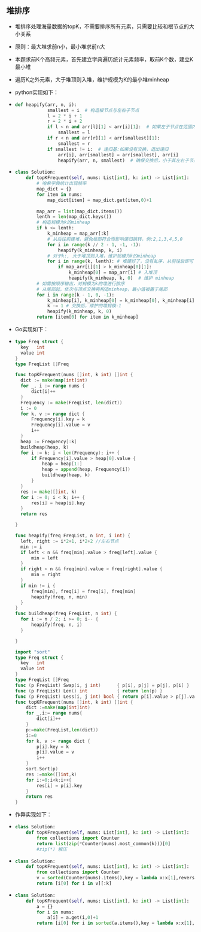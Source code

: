 ## 堆排序

- 堆排序处理海量数据的topK，不需要排序所有元素，只需要比较和根节点的大小关系

- 原则：最大堆求前n小，最小堆求前n大

- 本题求前K个高频元素，首先建立字典遍历统计元素频率，取前K个数，建立K最小堆

- 遍历K之外元素，大于堆顶则入堆，维护规模为K的最小堆minheap

- python实现如下：

- ```python
  def heapify(arr, n, i):
              smallest = i  # 构造根节点与左右子节点
              l = 2 * i + 1
              r = 2 * i + 2
              if l < n and arr[l][1] < arr[i][1]:  # 如果左子节点在范围内且小于父节点
                  smallest = l
              if r < n and arr[r][1] < arr[smallest][1]:
                  smallest = r
              if smallest != i:  # 递归基:如果没有交换，退出递归
                  arr[i], arr[smallest] = arr[smallest], arr[i]
                  heapify(arr, n, smallest)  # 确保交换后，小于其左右子节点
  ```

- ```python
  class Solution:
      def topKFrequent(self, nums: List[int], k: int) -> List[int]: 
          # 哈希字典统计出现频率
          map_dict = {}
          for item in nums:
              map_dict[item] = map_dict.get(item,0)+1
              
          map_arr = list(map_dict.items())
          lenth = len(map_dict.keys())
          # 构造规模为k的minheap
          if k <= lenth:
              k_minheap = map_arr[:k]
              # 从后往前建堆，避免局部符合而影响递归跳转，例:2,1,3,4,5,0
              for i in range(k // 2 - 1, -1, -1): 
                  heapify(k_minheap, k, i)
              # 对于k:, 大于堆顶则入堆，维护规模为k的minheap
              for i in range(k, lenth): # 堆建好了，没有乱序，从前往后即可
                  if map_arr[i][1] > k_minheap[0][1]:
                      k_minheap[0] = map_arr[i] # 入堆顶
                      heapify(k_minheap, k, 0)  # 维护 minheap
          # 如需按顺序输出，对规模为k的堆进行排序
          # 从尾部起，依次与顶点交换再构造minheap，最小值被置于尾部
          for i in range(k - 1, 0, -1):
              k_minheap[i], k_minheap[0] = k_minheap[0], k_minheap[i]
              k -= 1 # 交换后，维护的堆规模-1
              heapify(k_minheap, k, 0)
          return [item[0] for item in k_minheap]
  ```

- Go实现如下：

- ```go
  type Freq struct {
  	key   int
  	value int
  }
  type FreqList []Freq
  
  func topKFrequent(nums []int, k int) []int {
  	dict := make(map[int]int)
  	for _, i := range nums {
  		dict[i]++
  	}
  	Frequency := make(FreqList, len(dict))
  	i := 0
  	for k, v := range dict {
  		Frequency[i].key = k
  		Frequency[i].value = v
		i++
  	}
  	heap := Frequency[:k]
  	buildheap(heap, k)
  	for i := k; i < len(Frequency); i++ {
  		if Frequency[i].value > heap[0].value {
  			heap = heap[1:]
  			heap = append(heap, Frequency[i])
  			buildheap(heap, k)
  		}
  	}
  	res := make([]int, k)
  	for i := 0; i < k; i++ {
  		res[i] = heap[i].key
  	}
  	return res
  
  }
  
  func heapify(freq FreqList, n int, i int) {
  	left, right := i*2+1, i*2+2 //左右节点
  	min := i
  	if left < n && freq[min].value > freq[left].value {
  		min = left
  	}
  	if right < n && freq[min].value > freq[right].value {
  		min = right
  	}
  	if min != i {
  		freq[min], freq[i] = freq[i], freq[min]
  		heapify(freq, n, min)
  	}
  }
  func buildheap(freq FreqList, n int) {
  	for i := n / 2; i >= 0; i-- {
  		heapify(freq, n, i)
  	}
  
  }
  ```
  
  ```go
  import "sort"
  type Freq struct {
  	key   int
  	value int
  }
  type FreqList []Freq
  func (p FreqList) Swap(i, j int)      { p[i], p[j] = p[j], p[i] }
  func (p FreqList) Len() int           { return len(p) }
  func (p FreqList) Less(i, j int) bool { return p[i].value > p[j].value }
  func topKFrequent(nums []int, k int) []int {
      dict :=make(map[int]int)
      for _,i:= range nums{
          dict[i]++
      }
      p:=make(FreqList,len(dict))
      i:=0
      for k, v := range dict {
          p[i].key = k
          p[i].value = v
          i++
      }
      sort.Sort(p)
      res :=make([]int,k)
      for i:=0;i<k;i++{
          res[i] = p[i].key
      }
      return res
  }
  
  ```
  
  
  
- 作弊实现如下：

- ```python
  class Solution:
      def topKFrequent(self, nums: List[int], k: int) -> List[int]:
          from collections import Counter
          return list(zip(*Counter(nums).most_common(k)))[0]
          #zip(*) 解压
  ```

- ```python
  class Solution:
      def topKFrequent(self, nums: List[int], k: int) -> List[int]:
          from collections import Counter
          v = sorted(Counter(nums).items(),key = lambda x:x[1],reverse = True)
          return [i[0] for i in v][:k]
  ```

- ```python
  class Solution:
      def topKFrequent(self, nums: List[int], k: int) -> List[int]:
          a = {}
          for i in nums:
              a[i] = a.get(i,0)+1
          return [i[0] for i in sorted(a.items(),key = lambda x:x[1],reverse = True)][:k]
  ```